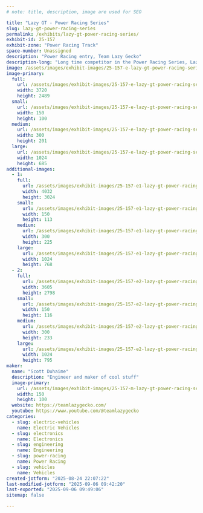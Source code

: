 ```yaml
---
# note: title, description, image are used for SEO

title: "Lazy GT - Power Racing Series"
slug: lazy-gt-power-racing-series
permalink: /exhibits/lazy-gt-power-racing-series/
exhibit-id: 25-157
exhibit-zone: "Power Racing Track"
space-number: Unassigned
description: "Power Racing entry, Team Lazy Gecko"
description-long: "Long time competitor in the Power Racing Series, Lazy GT is a 48v Dual Motor Electric Go Kart. Member of Team Lazy Gecko."
image: /assets/images/exhibit-images/25-157-e-lazy-gt-power-racing-series-img-5773-300x201.JPG
image-primary: 
  full:
    url: /assets/images/exhibit-images/25-157-e-lazy-gt-power-racing-series-img-5773-full.JPG
    width: 3720
    height: 2489
  small:
    url: /assets/images/exhibit-images/25-157-e-lazy-gt-power-racing-series-img-5773-150x100.JPG
    width: 150
    height: 100
  medium:
    url: /assets/images/exhibit-images/25-157-e-lazy-gt-power-racing-series-img-5773-300x201.JPG
    width: 300
    height: 201
  large:
    url: /assets/images/exhibit-images/25-157-e-lazy-gt-power-racing-series-img-5773-1024x685.JPG
    width: 1024
    height: 685
additional-images: 
  - 1:
    full:
      url: /assets/images/exhibit-images/25-157-e1-lazy-gt-power-racing-series-img-0381-full.JPG
      width: 4032
      height: 3024
    small:
      url: /assets/images/exhibit-images/25-157-e1-lazy-gt-power-racing-series-img-0381-150x113.JPG
      width: 150
      height: 113
    medium:
      url: /assets/images/exhibit-images/25-157-e1-lazy-gt-power-racing-series-img-0381-300x225.JPG
      width: 300
      height: 225
    large:
      url: /assets/images/exhibit-images/25-157-e1-lazy-gt-power-racing-series-img-0381-1024x768.JPG
      width: 1024
      height: 768
  - 2:
    full:
      url: /assets/images/exhibit-images/25-157-e2-lazy-gt-power-racing-series-0u6a0898-53311496502-o-full.jpg
      width: 3605
      height: 2798
    small:
      url: /assets/images/exhibit-images/25-157-e2-lazy-gt-power-racing-series-0u6a0898-53311496502-o-150x116.jpg
      width: 150
      height: 116
    medium:
      url: /assets/images/exhibit-images/25-157-e2-lazy-gt-power-racing-series-0u6a0898-53311496502-o-300x233.jpg
      width: 300
      height: 233
    large:
      url: /assets/images/exhibit-images/25-157-e2-lazy-gt-power-racing-series-0u6a0898-53311496502-o-1024x795.jpg
      width: 1024
      height: 795
maker: 
  name: "Scott Duhaime"
  description: "Engineer and maker of cool stuff"
  image-primary:
    url: /assets/images/exhibit-images/25-157-m-lazy-gt-power-racing-series-lazy-gt-orlando-150x100.jpg
    width: 150
    height: 100
  website: https://teamlazygecko.com/
  youtube: https://www.youtube.com/@teamlazygecko
categories: 
  - slug: electric-vehicles
    name: Electric Vehicles
  - slug: electronics
    name: Electronics
  - slug: engineering
    name: Engineering
  - slug: power-racing
    name: Power Racing
  - slug: vehicles
    name: Vehicles
created-jotform: "2025-08-24 22:07:22"
last-modified-jotform: "2025-09-06 09:42:20"
last-exported: "2025-09-06 09:49:06"
sitemap: false

---
```

